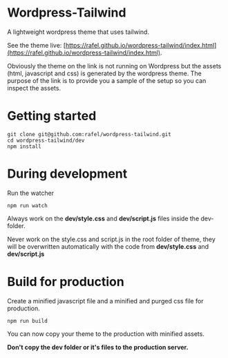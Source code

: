 # Wordpress-Tailwind
A lightweight wordpress theme that uses tailwind.

See the theme live: [https://rafel.github.io/wordpress-tailwind/index.html](https://rafel.github.io/wordpress-tailwind/index.html).

Obviously the theme on the link is not running on Wordpress but the assets (html, javascript and css) is generated by the wordpress theme. The purpose of the link is to provide you a sample of the setup so you can inspect the assets.

# Getting started

    git clone git@github.com:rafel/wordpress-tailwind.git
    cd wordpress-tailwind/dev
    npm install

# During development
Run the watcher

    npm run watch


Always work on the **dev/style.css** and **dev/script.js** files inside the dev-folder.

Never work on the style.css and script.js in the root folder of theme, they will be overwritten automatically with the code from  **dev/style.css** and **dev/script.js**

# Build for production
Create a minified javascript file and a minified and purged css file for production.

    npm run build

You can now copy your theme to the production with minified assets.

**Don't copy the dev folder or it's files to the production server.**
